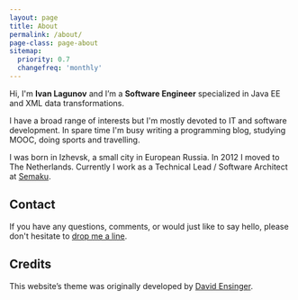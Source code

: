 ```yaml
---
layout: page
title: About
permalink: /about/
page-class: page-about
sitemap:
  priority: 0.7
  changefreq: 'monthly'
---
```


Hi, I'm __Ivan Lagunov__ and I’m a __Software Engineer__ specialized in Java EE and XML data transformations.

I have a broad range of interests but I'm mostly devoted to IT and software development. In spare time I'm busy writing a programming blog, studying MOOC, doing sports and travelling.

I was born in Izhevsk, a small city in European Russia. In 2012 I moved to The Netherlands. Currently I work as a Technical Lead / Software Architect at [Semaku](http://semaku.com/).

## Contact

If you have any questions, comments, or would just like to say hello, please don't hesitate to [drop me a line](mailto:lagivan@gmail.com).

## Credits

This website’s theme was originally developed by [David Ensinger](http://davidensinger.github.io/).

